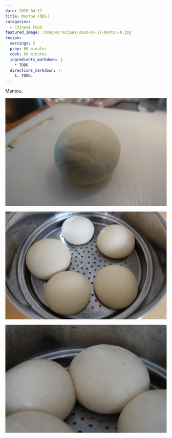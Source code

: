 ```yaml
---
date: 2020-04-17
title: Mantou (馒头)
categories:
  - Chinese Food
featured_image: /images/recipes/2020-04-17-mantou-0.jpg
recipe:
  servings: 5
  prep: 60 minutes
  cook: 60 minutes
  ingredients_markdown: |-
    * TODO
  directions_markdown: |-
    1. TODO.
---
```

Mantou.

![pic](/images/recipes/2020-04-17-mantou-1.jpg)

![pic](/images/recipes/2020-04-17-mantou-2.jpg)

![pic](/images/recipes/2020-04-17-mantou-3.jpg)